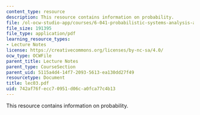 ```yaml
---
content_type: resource
description: This resource contains information on probability.
file: /ol-ocw-studio-app/courses/6-041-probabilistic-systems-analysis-and-applied-probability-spring-2006/742af76fecc70951d06ca0fca77c4b13_lec03.pdf
file_size: 191395
file_type: application/pdf
learning_resource_types:
- Lecture Notes
license: https://creativecommons.org/licenses/by-nc-sa/4.0/
ocw_type: OCWFile
parent_title: Lecture Notes
parent_type: CourseSection
parent_uid: 5115a4d4-14f7-2093-5613-ea130dd27f49
resourcetype: Document
title: lec03.pdf
uid: 742af76f-ecc7-0951-d06c-a0fca77c4b13
---
```

This resource contains information on probability.